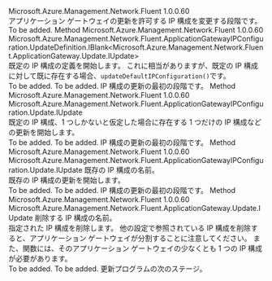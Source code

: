 <Type Name="IWithIPConfig" FullName="Microsoft.Azure.Management.Network.Fluent.ApplicationGateway.Update.IWithIPConfig">
  <TypeSignature Language="C#" Value="public interface IWithIPConfig" />
  <TypeSignature Language="ILAsm" Value=".class public interface auto ansi abstract IWithIPConfig" />
  <TypeSignature Language="DocId" Value="T:Microsoft.Azure.Management.Network.Fluent.ApplicationGateway.Update.IWithIPConfig" />
  <TypeSignature Language="VB.NET" Value="Public Interface IWithIPConfig" />
  <TypeSignature Language="F#" Value="type IWithIPConfig = interface" />
  <AssemblyInfo>
    <AssemblyName>Microsoft.Azure.Management.Network.Fluent</AssemblyName>
    <AssemblyVersion>1.0.0.60</AssemblyVersion>
  </AssemblyInfo>
  <Interfaces />
  <Docs>
    <summary>
            アプリケーション ゲートウェイの更新を許可する IP 構成を変更する段階です。
            </summary>
    <remarks>To be added.</remarks>
  </Docs>
  <Members>
    <Member MemberName="DefineDefaultIPConfiguration">
      <MemberSignature Language="C#" Value="public Microsoft.Azure.Management.Network.Fluent.ApplicationGatewayIPConfiguration.UpdateDefinition.IBlank&lt;Microsoft.Azure.Management.Network.Fluent.ApplicationGateway.Update.IUpdate&gt; DefineDefaultIPConfiguration ();" />
      <MemberSignature Language="ILAsm" Value=".method public hidebysig newslot virtual instance class Microsoft.Azure.Management.Network.Fluent.ApplicationGatewayIPConfiguration.UpdateDefinition.IBlank`1&lt;class Microsoft.Azure.Management.Network.Fluent.ApplicationGateway.Update.IUpdate&gt; DefineDefaultIPConfiguration() cil managed" />
      <MemberSignature Language="DocId" Value="M:Microsoft.Azure.Management.Network.Fluent.ApplicationGateway.Update.IWithIPConfig.DefineDefaultIPConfiguration" />
      <MemberSignature Language="VB.NET" Value="Public Function DefineDefaultIPConfiguration () As IBlank(Of IUpdate)" />
      <MemberSignature Language="F#" Value="abstract member DefineDefaultIPConfiguration : unit -&gt; Microsoft.Azure.Management.Network.Fluent.ApplicationGatewayIPConfiguration.UpdateDefinition.IBlank&lt;Microsoft.Azure.Management.Network.Fluent.ApplicationGateway.Update.IUpdate&gt;" Usage="iWithIPConfig.DefineDefaultIPConfiguration " />
      <MemberType>Method</MemberType>
      <AssemblyInfo>
        <AssemblyName>Microsoft.Azure.Management.Network.Fluent</AssemblyName>
        <AssemblyVersion>1.0.0.60</AssemblyVersion>
      </AssemblyInfo>
      <ReturnValue>
        <ReturnType>Microsoft.Azure.Management.Network.Fluent.ApplicationGatewayIPConfiguration.UpdateDefinition.IBlank&lt;Microsoft.Azure.Management.Network.Fluent.ApplicationGateway.Update.IUpdate&gt;</ReturnType>
      </ReturnValue>
      <Parameters />
      <Docs>
        <summary>
            既定の IP 構成の定義を開始します。
            これに相当がありますが、既定の IP 構成に対して既に存在する場合、<code>updateDefaultIPConfiguration()</code>です。
            </summary>
        <returns>To be added.</returns>
        <remarks>To be added.</remarks>
        <return>IP 構成の更新の最初の段階です。</return>
      </Docs>
    </Member>
    <Member MemberName="UpdateDefaultIPConfiguration">
      <MemberSignature Language="C#" Value="public Microsoft.Azure.Management.Network.Fluent.ApplicationGatewayIPConfiguration.Update.IUpdate UpdateDefaultIPConfiguration ();" />
      <MemberSignature Language="ILAsm" Value=".method public hidebysig newslot virtual instance class Microsoft.Azure.Management.Network.Fluent.ApplicationGatewayIPConfiguration.Update.IUpdate UpdateDefaultIPConfiguration() cil managed" />
      <MemberSignature Language="DocId" Value="M:Microsoft.Azure.Management.Network.Fluent.ApplicationGateway.Update.IWithIPConfig.UpdateDefaultIPConfiguration" />
      <MemberSignature Language="VB.NET" Value="Public Function UpdateDefaultIPConfiguration () As IUpdate" />
      <MemberSignature Language="F#" Value="abstract member UpdateDefaultIPConfiguration : unit -&gt; Microsoft.Azure.Management.Network.Fluent.ApplicationGatewayIPConfiguration.Update.IUpdate" Usage="iWithIPConfig.UpdateDefaultIPConfiguration " />
      <MemberType>Method</MemberType>
      <AssemblyInfo>
        <AssemblyName>Microsoft.Azure.Management.Network.Fluent</AssemblyName>
        <AssemblyVersion>1.0.0.60</AssemblyVersion>
      </AssemblyInfo>
      <ReturnValue>
        <ReturnType>Microsoft.Azure.Management.Network.Fluent.ApplicationGatewayIPConfiguration.Update.IUpdate</ReturnType>
      </ReturnValue>
      <Parameters />
      <Docs>
        <summary>
            既定の IP 構成、1 つしかないと仮定した場合に存在する 1 つだけの IP 構成などの更新を開始します。
            </summary>
        <returns>To be added.</returns>
        <remarks>To be added.</remarks>
        <return>IP 構成の更新の最初の段階です。</return>
      </Docs>
    </Member>
    <Member MemberName="UpdateIPConfiguration">
      <MemberSignature Language="C#" Value="public Microsoft.Azure.Management.Network.Fluent.ApplicationGatewayIPConfiguration.Update.IUpdate UpdateIPConfiguration (string ipConfigurationName);" />
      <MemberSignature Language="ILAsm" Value=".method public hidebysig newslot virtual instance class Microsoft.Azure.Management.Network.Fluent.ApplicationGatewayIPConfiguration.Update.IUpdate UpdateIPConfiguration(string ipConfigurationName) cil managed" />
      <MemberSignature Language="DocId" Value="M:Microsoft.Azure.Management.Network.Fluent.ApplicationGateway.Update.IWithIPConfig.UpdateIPConfiguration(System.String)" />
      <MemberSignature Language="VB.NET" Value="Public Function UpdateIPConfiguration (ipConfigurationName As String) As IUpdate" />
      <MemberSignature Language="F#" Value="abstract member UpdateIPConfiguration : string -&gt; Microsoft.Azure.Management.Network.Fluent.ApplicationGatewayIPConfiguration.Update.IUpdate" Usage="iWithIPConfig.UpdateIPConfiguration ipConfigurationName" />
      <MemberType>Method</MemberType>
      <AssemblyInfo>
        <AssemblyName>Microsoft.Azure.Management.Network.Fluent</AssemblyName>
        <AssemblyVersion>1.0.0.60</AssemblyVersion>
      </AssemblyInfo>
      <ReturnValue>
        <ReturnType>Microsoft.Azure.Management.Network.Fluent.ApplicationGatewayIPConfiguration.Update.IUpdate</ReturnType>
      </ReturnValue>
      <Parameters>
        <Parameter Name="ipConfigurationName" Type="System.String" />
      </Parameters>
      <Docs>
        <param name="ipConfigurationName">既存の IP 構成の名前。</param>
        <summary>
            既存の IP 構成の更新を開始します。
            </summary>
        <returns>To be added.</returns>
        <remarks>To be added.</remarks>
        <return>IP 構成の更新の最初の段階です。</return>
      </Docs>
    </Member>
    <Member MemberName="WithoutIPConfiguration">
      <MemberSignature Language="C#" Value="public Microsoft.Azure.Management.Network.Fluent.ApplicationGateway.Update.IUpdate WithoutIPConfiguration (string ipConfigurationName);" />
      <MemberSignature Language="ILAsm" Value=".method public hidebysig newslot virtual instance class Microsoft.Azure.Management.Network.Fluent.ApplicationGateway.Update.IUpdate WithoutIPConfiguration(string ipConfigurationName) cil managed" />
      <MemberSignature Language="DocId" Value="M:Microsoft.Azure.Management.Network.Fluent.ApplicationGateway.Update.IWithIPConfig.WithoutIPConfiguration(System.String)" />
      <MemberSignature Language="VB.NET" Value="Public Function WithoutIPConfiguration (ipConfigurationName As String) As IUpdate" />
      <MemberSignature Language="F#" Value="abstract member WithoutIPConfiguration : string -&gt; Microsoft.Azure.Management.Network.Fluent.ApplicationGateway.Update.IUpdate" Usage="iWithIPConfig.WithoutIPConfiguration ipConfigurationName" />
      <MemberType>Method</MemberType>
      <AssemblyInfo>
        <AssemblyName>Microsoft.Azure.Management.Network.Fluent</AssemblyName>
        <AssemblyVersion>1.0.0.60</AssemblyVersion>
      </AssemblyInfo>
      <ReturnValue>
        <ReturnType>Microsoft.Azure.Management.Network.Fluent.ApplicationGateway.Update.IUpdate</ReturnType>
      </ReturnValue>
      <Parameters>
        <Parameter Name="ipConfigurationName" Type="System.String" />
      </Parameters>
      <Docs>
        <param name="ipConfigurationName">削除する IP 構成の名前。</param>
        <summary>
            指定された IP 構成を削除します。
            他の設定で参照されている IP 構成を削除すると、アプリケーション ゲートウェイが分割することに注意してください。
            また、関数には、そのアプリケーション ゲートウェイの少なくとも 1 つの IP 構成が必要があります。
            </summary>
        <returns>To be added.</returns>
        <remarks>To be added.</remarks>
        <return>更新プログラムの次のステージ。</return>
      </Docs>
    </Member>
  </Members>
</Type>